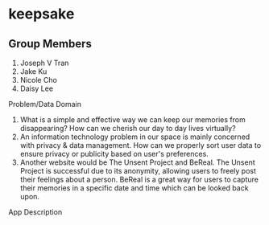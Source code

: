 # keepsake

## Group Members

1. Joseph V Tran
2. Jake Ku
3. Nicole Cho
4. Daisy Lee

Problem/Data Domain

1. What is a simple and effective way we can keep our memories from disappearing? How can we cherish our day to day lives virtually?
2. An information technology problem in our space is mainly concerned with privacy & data management. How can we properly sort user data to ensure privacy or publicity based on user's preferences. 
3. Another website would be The Unsent Project and BeReal. The Unsent Project is successful due to its anonymity, allowing users to freely post their feelings about a person. BeReal is a great way for users to capture their memories in a specific date and time which can be looked back upon. 

App Description
